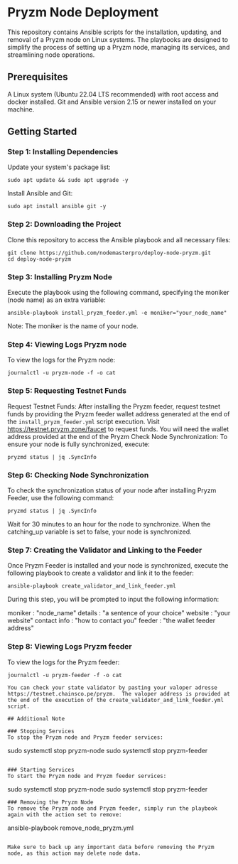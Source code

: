 # Pryzm Node Deployment
This repository contains Ansible scripts for the installation, updating, and removal of a Pryzm node on Linux systems. The playbooks are designed to simplify the process of setting up a Pryzm node, managing its services, and streamlining node operations.

## Prerequisites
A Linux system (Ubuntu 22.04 LTS recommended) with root access and docker installed.
Git and Ansible version 2.15 or newer installed on your machine.

## Getting Started

### Step 1: Installing Dependencies
Update your system's package list:

```
sudo apt update && sudo apt upgrade -y
```

Install Ansible and Git:
```
sudo apt install ansible git -y
```

### Step 2: Downloading the Project

Clone this repository to access the Ansible playbook and all necessary files:

```
git clone https://github.com/nodemasterpro/deploy-node-pryzm.git
cd deploy-node-pryzm
```

### Step 3: Installing Pryzm Node
Execute the playbook using the following command, specifying the moniker (node name) as an extra variable:

```
ansible-playbook install_pryzm_feeder.yml -e moniker="your_node_name"
```
Note: The moniker is the name of your node.


### Step 4: Viewing Logs Pryzm node
To view the logs for the Pryzm node:
```
journalctl -u pryzm-node -f -o cat
```

### Step 5: Requesting Testnet Funds
Request Testnet Funds: After installing the Pryzm feeder, request testnet funds by providing the Pryzm feeder wallet address generated at the end of the `install_pryzm_feeder.yml` script execution. Visit https://testnet.pryzm.zone/faucet to request funds. You will need the wallet address provided at the end of the Pryzm 
Check Node Synchronization: To ensure your node is fully synchronized, execute:
```
pryzmd status | jq .SyncInfo
```

### Step 6: Checking Node Synchronization
To check the synchronization status of your node after installing Pryzm Feeder, use the following command:
```
pryzmd status | jq .SyncInfo
```
Wait for 30 minutes to an hour for the node to synchronize. When the catching_up variable is set to false, your node is synchronized.

### Step 7: Creating the Validator and Linking to the Feeder
Once Pryzm Feeder is installed and your node is synchronized, execute the following playbook to create a validator and link it to the feeder:
```
ansible-playbook create_validator_and_link_feeder.yml
```
During this step, you will be prompted to input the following information:

moniker : "node_name"
details : "a sentence of your choice"
website : "your website"
contact info : "how to contact you"
feeder : "the wallet feeder address"

### Step 8: Viewing Logs Pryzm feeder
To view the logs for the Pryzm feeder:
```
journalctl -u pryzm-feeder -f -o cat

You can check your state validator by pasting your valoper adresse https://testnet.chainsco.pe/pryzm.  The valoper address is provided at the end of the execution of the create_validator_and_link_feeder.yml script.

## Additional Note

### Stopping Services
To stop the Pryzm node and Pryzm feeder services: 
```
sudo systemctl stop pryzm-node
sudo systemctl stop pryzm-feeder
```

### Starting Services
To start the Pryzm node and Pryzm feeder services: 
```
sudo systemctl stop pryzm-node
sudo systemctl stop pryzm-feeder
```
### Removing the Pryzm Node
To remove the Pryzm node and Pryzm feeder, simply run the playbook again with the action set to remove:

```
ansible-playbook remove_node_pryzm.yml
```

Make sure to back up any important data before removing the Pryzm node, as this action may delete node data.